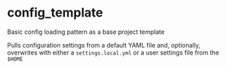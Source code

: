 # config_template
Basic config loading pattern as a base project template

Pulls configuration settings from a default YAML file and, optionally, overwrites with either a `settings.local.yml` or a user settings file from the `$HOME`
